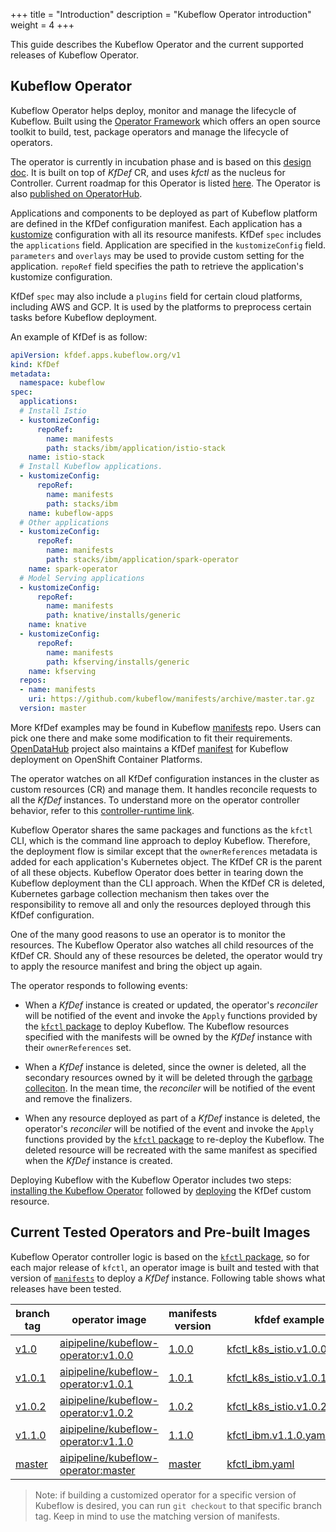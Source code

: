 +++
title = "Introduction"
description = "Kubeflow Operator introduction"
weight = 4
+++

This guide describes the Kubeflow Operator and the current supported releases of Kubeflow Operator.

## Kubeflow Operator

Kubeflow Operator helps deploy, monitor and manage the lifecycle of Kubeflow. Built using the [Operator Framework](https://coreos.com/blog/introducing-operator-framework) which offers an open source toolkit to build, test, package operators and manage the lifecycle of operators.

The operator is currently in incubation phase and is based on this [design doc](https://docs.google.com/document/d/1vNBZOM-gDMpwTbhx0EDU6lDpyUjc7vhT3bdOWWCRjdk/edit#). It is built on top of _KfDef_ CR, and uses _kfctl_ as the nucleus for Controller. Current roadmap for this Operator is listed [here](https://github.com/kubeflow/kfctl/issues/193). The Operator is also [published on OperatorHub](https://operatorhub.io/operator/kubeflow).

Applications and components to be deployed as part of Kubeflow platform are defined in the KfDef configuration manifest. Each application has a [kustomize](https://github.com/kubernetes-sigs/kustomize) configuration with all its resource manifests. KfDef `spec` includes the `applications` field.  Application are specified in the `kustomizeConfig` field. `parameters` and `overlays` may be used to provide custom setting for the application. `repoRef` field specifies the path to retrieve the application's kustomize configuration.

KfDef `spec` may also include a `plugins` field for certain cloud platforms, including AWS and GCP. It is used by the platforms to preprocess certain tasks before Kubeflow deployment.

An example of KfDef is as follow:

```yaml
apiVersion: kfdef.apps.kubeflow.org/v1
kind: KfDef
metadata:
  namespace: kubeflow
spec:
  applications:
  # Install Istio
  - kustomizeConfig:
      repoRef:
        name: manifests
        path: stacks/ibm/application/istio-stack
    name: istio-stack
  # Install Kubeflow applications.
  - kustomizeConfig:
      repoRef:
        name: manifests
        path: stacks/ibm
    name: kubeflow-apps
  # Other applications
  - kustomizeConfig:
      repoRef:
        name: manifests
        path: stacks/ibm/application/spark-operator
    name: spark-operator
  # Model Serving applications
  - kustomizeConfig:
      repoRef:
        name: manifests
        path: knative/installs/generic
    name: knative
  - kustomizeConfig:
      repoRef:
        name: manifests
        path: kfserving/installs/generic
    name: kfserving
  repos:
  - name: manifests
    uri: https://github.com/kubeflow/manifests/archive/master.tar.gz
  version: master
  ```

More KfDef examples may be found in Kubeflow [manifests](https://github.com/kubeflow/manifests/tree/master/kfdef) repo. Users can pick one there and make some modification to fit their requirements. [OpenDataHub](https://github.com/opendatahub-io) project also maintains a KfDef [manifest](https://github.com/opendatahub-io/manifests/blob/v1.0-branch-openshift/kfdef/kfctl_openshift.yaml) for Kubeflow deployment on OpenShift Container Platforms.

The operator watches on all KfDef configuration instances in the cluster as custom resources (CR) and manage them. It handles reconcile requests to all the _KfDef_ instances. To understand more on the operator controller behavior, refer to this [controller-runtime link](https://github.com/kubernetes-sigs/controller-runtime/blob/master/pkg/doc.go).

Kubeflow Operator shares the same packages and functions as the `kfctl` CLI, which is the command line approach to deploy Kubeflow. Therefore, the deployment flow is similar except that the `ownerReferences` metadata is added for each application's Kubernetes object. The KfDef CR is the parent of all these objects. Kubeflow Operator does better in tearing down the Kubeflow deployment than the CLI approach. When the KfDef CR is deleted, Kubernetes garbage collection mechanism then takes over the responsibility to remove all and only the resources deployed through this KfDef configuration.

One of the many good reasons to use an operator is to monitor the resources. The Kubeflow Operator also watches all child resources of the KfDef CR. Should any of these resources be deleted, the operator would try to apply the resource manifest and bring the object up again.

The operator responds to following events:

* When a _KfDef_ instance is created or updated, the operator's _reconciler_ will be notified of the event and invoke the `Apply` functions provided by the [`kfctl` package](https://github.com/kubeflow/kfctl/tree/master/pkg) to deploy Kubeflow. The Kubeflow resources specified with the manifests will be owned by the _KfDef_ instance with their `ownerReferences` set.

* When a _KfDef_ instance is deleted, since the owner is deleted, all the secondary resources owned by it will be deleted through the [garbage colleciton](https://kubernetes.io/docs/concepts/cluster-administration/kubelet-garbage-collection/). In the mean time, the _reconciler_ will be notified of the event and remove the finalizers.

* When any resource deployed as part of a _KfDef_ instance is deleted, the operator's _reconciler_ will be notified of the event and invoke the `Apply` functions provided by the [`kfctl` package](https://github.com/kubeflow/kfctl/tree/master/pkg) to re-deploy the Kubeflow. The deleted resource will be recreated with the same manifest as specified when the _KfDef_ instance is created.

Deploying Kubeflow with the Kubeflow Operator includes two steps: [installing the Kubeflow Operator](/docs/methods/operator/install-operator) followed by [deploying](/docs/methods/operator/deploy/operator) the KfDef custom resource.

## Current Tested Operators and Pre-built Images

Kubeflow Operator controller logic is based on the [`kfctl` package](https://github.com/kubeflow/kfctl/tree/master/pkg), so for each major release of `kfctl`, an operator image is built and tested with that version of [`manifests`](github.com/kubeflow/manifests) to deploy a _KfDef_ instance. Following table shows what releases have been tested.

|branch tag|operator image|manifests version|kfdef example|note|
|---|---|---|---|---|
|[v1.0](https://github.com/kubeflow/kfctl/tree/v1.0)|[aipipeline/kubeflow-operator:v1.0.0](https://hub.docker.com/layers/aipipeline/kubeflow-operator/v1.0.0/images/sha256-63d00b29a61ff5bc9b0527c8a515cd4cb55de474c45d8e0f65742908ede4d88f?context=repo)|[1.0.0](https://github.com/kubeflow/manifests/tree/f56bb47d7dc5378497ad1e38ea99f7b5ebe7a950)|[kfctl_k8s_istio.v1.0.0.yaml](https://github.com/kubeflow/manifests/blob/f56bb47d7dc5378497ad1e38ea99f7b5ebe7a950/kfdef/kfctl_k8s_istio.v1.0.0.yaml)||
|[v1.0.1](https://github.com/kubeflow/kfctl/tree/v1.0.1)|[aipipeline/kubeflow-operator:v1.0.1](https://hub.docker.com/layers/aipipeline/kubeflow-operator/v1.0.1/images/sha256-828024b773040271e4b547ce9219046f705fb7123e05503d5a2d1428dfbcfb6e?context=repo)|[1.0.1](https://github.com/kubeflow/manifests/tree/v1.0.1)|[kfctl_k8s_istio.v1.0.1.yaml](https://github.com/kubeflow/manifests/blob/v1.0.1/kfdef/kfctl_k8s_istio.v1.0.1.yaml)||
|[v1.0.2](https://github.com/kubeflow/kfctl/tree/v1.0.2)|[aipipeline/kubeflow-operator:v1.0.2](https://hub.docker.com/layers/aipipeline/kubeflow-operator/v1.0.2/images/sha256-18d2ca6f19c1204d5654dfc4cc08032c168e89a95dee68572b9e2aaedada4bda?context=repo)|[1.0.2](https://github.com/kubeflow/manifests/tree/v1.0.2)|[kfctl_k8s_istio.v1.0.2.yaml](https://github.com/kubeflow/manifests/blob/v1.0.2/kfdef/kfctl_k8s_istio.v1.0.2.yaml)||
|[v1.1.0](https://github.com/kubeflow/kfctl/tree/v1.1.0)|[aipipeline/kubeflow-operator:v1.1.0](https://hub.docker.com/layers/aipipeline/kubeflow-operator/v1.0.0/images/sha256-63d00b29a61ff5bc9b0527c8a515cd4cb55de474c45d8e0f65742908ede4d88f?context=explore)|[1.1.0](https://github.com/kubeflow/manifests/tree/v1.1.0)|[kfctl_ibm.v1.1.0.yaml](https://github.com/kubeflow/manifests/blob/v1.1-branch/kfdef/kfctl_ibm.v1.1.0.yaml)||
|[master](https://github.com/kubeflow/kfctl)|[aipipeline/kubeflow-operator:master](https://hub.docker.com/layers/aipipeline/kubeflow-operator/master/images/sha256-e81020c426a12237c7cf84316dbbd0efda76e732233ddd57ef33543381dfb8a1?context=repo)|[master](https://github.com/kubeflow/manifests)|[kfctl_ibm.yaml](https://github.com/kubeflow/manifests/blob/master/kfdef/kfctl_ibm.yaml)|as of 07/29/2020|

> Note: if building a customized operator for a specific version of Kubeflow is desired, you can run `git checkout` to that specific branch tag. Keep in mind to use the matching version of manifests.
